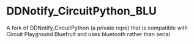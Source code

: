 # DDNotify_CircuitPython_BLU
A fork of DDNotify_CircuitPython (a private repo) that is compatible with Circuit Playground Bluefruit and uses bluetooth rather than serial
